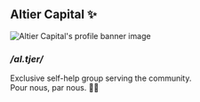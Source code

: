 ## Altier Capital ✨

![Altier Capital's profile banner image](https://pbs.twimg.com/profile_banners/1475233508658487304/1667997551)

### _/al.tjer/_

Exclusive self-help group serving the community. \
Pour nous, par nous. 🏴‍☠️
